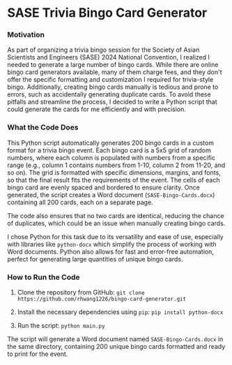 # SASE Trivia Bingo Card Generator

### Motivation

As part of organizing a trivia bingo session for the Society of Asian Scientists and Engineers (SASE) 2024 National Convention, I realized I needed to generate a large number of bingo cards. While there are online bingo card generators available, many of them charge fees, and they don't offer the specific formatting and customization I required for trivia-style bingo. Additionally, creating bingo cards manually is tedious and prone to errors, such as accidentally generating duplicate cards. To avoid these pitfalls and streamline the process, I decided to write a Python script that could generate the cards for me efficiently and with precision.

### What the Code Does

This Python script automatically generates 200 bingo cards in a custom format for a trivia bingo event. Each bingo card is a 5x5 grid of random numbers, where each column is populated with numbers from a specific range (e.g., column 1 contains numbers from 1-10, column 2 from 11-20, and so on). The grid is formatted with specific dimensions, margins, and fonts, so that the final result fits the requirements of the event. The cells of each bingo card are evenly spaced and bordered to ensure clarity. Once generated, the script creates a Word document (`SASE-Bingo-Cards.docx`) containing all 200 cards, each on a separate page. 

The code also ensures that no two cards are identical, reducing the chance of duplicates, which could be an issue when manually creating bingo cards.

I chose Python for this task due to its versatility and ease of use, especially with libraries like `python-docx` which simplify the process of working with Word documents. Python also allows for fast and error-free automation, perfect for generating large quantities of unique bingo cards.

### How to Run the Code

1. Clone the repository from GitHub:
`git clone https://github.com/rhwang1226/bingo-card-generator.git`


2. Install the necessary dependencies using `pip`:
`pip install python-docx`

3. Run the script:
`python main.py`

The script will generate a Word document named `SASE-Bingo-Cards.docx` in the same directory, containing 200 unique bingo cards formatted and ready to print for the event.

